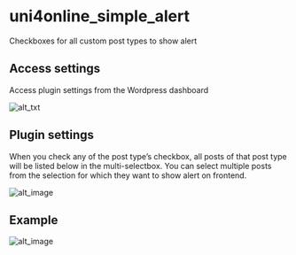 # uni4online_simple_alert
Checkboxes for all custom post types to show alert

## Access settings

Access plugin settings from the Wordpress dashboard

![alt_txt](https://github.com/jaredleechristians/uni4online_simple_alert/blob/main/images/Screenshot%202022-07-25%20at%2020.49.29.png)

## Plugin settings

When you check any of the post type’s checkbox, all posts of that post type will be listed below in the multi-selectbox. You can select multiple posts from the selection for which they want to show alert on frontend.

![alt_image](https://github.com/jaredleechristians/uni4online_simple_alert/blob/main/images/Screenshot%202022-07-25%20at%2020.06.49.png)

## Example

![alt_image](https://github.com/jaredleechristians/uni4online_simple_alert/blob/main/images/Screenshot%202022-07-25%20at%2020.46.42.png)
